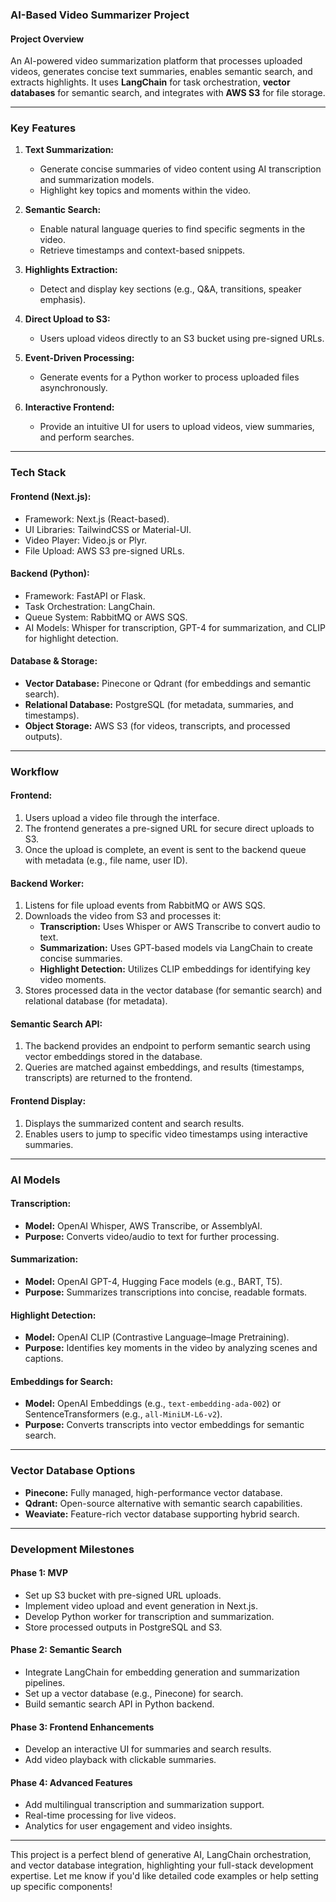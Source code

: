 ### AI-Based Video Summarizer Project

#### **Project Overview**
An AI-powered video summarization platform that processes uploaded videos, generates concise text summaries, enables semantic search, and extracts highlights. It uses **LangChain** for task orchestration, **vector databases** for semantic search, and integrates with **AWS S3** for file storage.

---

### **Key Features**
1. **Text Summarization:**
   - Generate concise summaries of video content using AI transcription and summarization models.
   - Highlight key topics and moments within the video.

2. **Semantic Search:**
   - Enable natural language queries to find specific segments in the video.
   - Retrieve timestamps and context-based snippets.

3. **Highlights Extraction:**
   - Detect and display key sections (e.g., Q&A, transitions, speaker emphasis).

4. **Direct Upload to S3:**
   - Users upload videos directly to an S3 bucket using pre-signed URLs.

5. **Event-Driven Processing:**
   - Generate events for a Python worker to process uploaded files asynchronously.

6. **Interactive Frontend:**
   - Provide an intuitive UI for users to upload videos, view summaries, and perform searches.

---

### **Tech Stack**

#### **Frontend (Next.js):**
- Framework: Next.js (React-based).
- UI Libraries: TailwindCSS or Material-UI.
- Video Player: Video.js or Plyr.
- File Upload: AWS S3 pre-signed URLs.

#### **Backend (Python):**
- Framework: FastAPI or Flask.
- Task Orchestration: LangChain.
- Queue System: RabbitMQ or AWS SQS.
- AI Models: Whisper for transcription, GPT-4 for summarization, and CLIP for highlight detection.

#### **Database & Storage:**
- **Vector Database:** Pinecone or Qdrant (for embeddings and semantic search).
- **Relational Database:** PostgreSQL (for metadata, summaries, and timestamps).
- **Object Storage:** AWS S3 (for videos, transcripts, and processed outputs).

---

### **Workflow**

#### **Frontend:**
1. Users upload a video file through the interface.
2. The frontend generates a pre-signed URL for secure direct uploads to S3.
3. Once the upload is complete, an event is sent to the backend queue with metadata (e.g., file name, user ID).

#### **Backend Worker:**
1. Listens for file upload events from RabbitMQ or AWS SQS.
2. Downloads the video from S3 and processes it:
   - **Transcription:** Uses Whisper or AWS Transcribe to convert audio to text.
   - **Summarization:** Uses GPT-based models via LangChain to create concise summaries.
   - **Highlight Detection:** Utilizes CLIP embeddings for identifying key video moments.
3. Stores processed data in the vector database (for semantic search) and relational database (for metadata).

#### **Semantic Search API:**
1. The backend provides an endpoint to perform semantic search using vector embeddings stored in the database.
2. Queries are matched against embeddings, and results (timestamps, transcripts) are returned to the frontend.

#### **Frontend Display:**
1. Displays the summarized content and search results.
2. Enables users to jump to specific video timestamps using interactive summaries.

---

### **AI Models**

#### **Transcription:**
- **Model:** OpenAI Whisper, AWS Transcribe, or AssemblyAI.
- **Purpose:** Converts video/audio to text for further processing.

#### **Summarization:**
- **Model:** OpenAI GPT-4, Hugging Face models (e.g., BART, T5).
- **Purpose:** Summarizes transcriptions into concise, readable formats.

#### **Highlight Detection:**
- **Model:** OpenAI CLIP (Contrastive Language–Image Pretraining).
- **Purpose:** Identifies key moments in the video by analyzing scenes and captions.

#### **Embeddings for Search:**
- **Model:** OpenAI Embeddings (e.g., `text-embedding-ada-002`) or SentenceTransformers (e.g., `all-MiniLM-L6-v2`).
- **Purpose:** Converts transcripts into vector embeddings for semantic search.

---

### **Vector Database Options**
- **Pinecone:** Fully managed, high-performance vector database.
- **Qdrant:** Open-source alternative with semantic search capabilities.
- **Weaviate:** Feature-rich vector database supporting hybrid search.

---

### **Development Milestones**

#### **Phase 1: MVP**
- Set up S3 bucket with pre-signed URL uploads.
- Implement video upload and event generation in Next.js.
- Develop Python worker for transcription and summarization.
- Store processed outputs in PostgreSQL and S3.

#### **Phase 2: Semantic Search**
- Integrate LangChain for embedding generation and summarization pipelines.
- Set up a vector database (e.g., Pinecone) for search.
- Build semantic search API in Python backend.

#### **Phase 3: Frontend Enhancements**
- Develop an interactive UI for summaries and search results.
- Add video playback with clickable summaries.

#### **Phase 4: Advanced Features**
- Add multilingual transcription and summarization support.
- Real-time processing for live videos.
- Analytics for user engagement and video insights.

---

This project is a perfect blend of generative AI, LangChain orchestration, and vector database integration, highlighting your full-stack development expertise. Let me know if you'd like detailed code examples or help setting up specific components!

